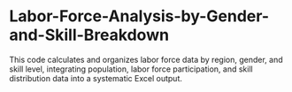 # Labor-Force-Analysis-by-Gender-and-Skill-Breakdown
 This code calculates and organizes labor force data by region, gender, and skill level, integrating population, labor force participation, and skill distribution data into a systematic Excel output.
